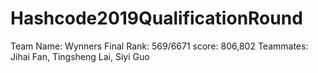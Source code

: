 # Hashcode2019QualificationRound
Team Name: Wynners
Final Rank: 569/6671 
score: 806,802
Teammates: Jihai Fan, Tingsheng Lai, Siyi Guo
